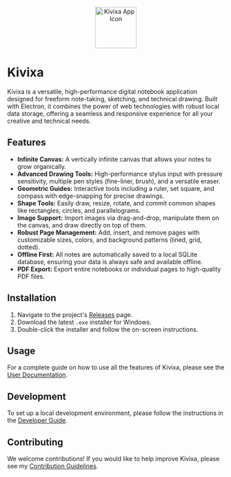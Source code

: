 
<p align="center">
	<img src="../build/icon.ico" alt="Kivixa App Icon" width="96" height="96">
</p>

# Kivixa

Kivixa is a versatile, high-performance digital notebook application designed for freeform note-taking, sketching, and technical drawing. Built with Electron, it combines the power of web technologies with robust local data storage, offering a seamless and responsive experience for all your creative and technical needs.

## Features

- **Infinite Canvas:** A vertically infinite canvas that allows your notes to grow organically.
- **Advanced Drawing Tools:** High-performance stylus input with pressure sensitivity, multiple pen styles (fine-liner, brush), and a versatile eraser.
- **Geometric Guides:** Interactive tools including a ruler, set square, and compass with edge-snapping for precise drawings.
- **Shape Tools:** Easily draw, resize, rotate, and commit common shapes like rectangles, circles, and parallelograms.
- **Image Support:** Import images via drag-and-drop, manipulate them on the canvas, and draw directly on top of them.
- **Robust Page Management:** Add, insert, and remove pages with customizable sizes, colors, and background patterns (lined, grid, dotted).
- **Offline First:** All notes are automatically saved to a local SQLite database, ensuring your data is always safe and available offline.
- **PDF Export:** Export entire notebooks or individual pages to high-quality PDF files.

## Installation

1.  Navigate to the project's [Releases](https://github.com/990aa/kivixa/releases) page.
2.  Download the latest `.exe` installer for Windows.
3.  Double-click the installer and follow the on-screen instructions.

## Usage

For a complete guide on how to use all the features of Kivixa, please see the [User Documentation](DOCUMENTATION.md).

## Development

To set up a local development environment, please follow the instructions in the [Developer Guide](DEVELOPER_GUIDE.md).

## Contributing

We welcome contributions! If you would like to help improve Kivixa, please see my [Contribution Guidelines](CONTRIBUTING.md).